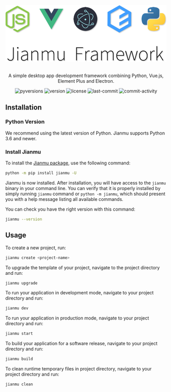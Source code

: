 <div align="center">
<br>
<img width="640" src="https://raw.githubusercontent.com/frederick-wang/jianmu/main/docs/images/jianmu-preview-without-border.png" alt="Jianmu Framework">
<br>
<br>
</div>

<p align="center" color="#262626">
A simple desktop app development framework combining Python, Vue.js, Element Plus and Electron.
</p>


<p align="center">
<img src="https://img.shields.io/pypi/pyversions/Jianmu" alt="pyversions"> <img src="https://img.shields.io/pypi/v/Jianmu" alt="version"> <img src="https://img.shields.io/pypi/l/Jianmu" alt="license"> <img src="https://img.shields.io/github/last-commit/frederick-wang/jianmu" alt="last-commit"> <img src="https://img.shields.io/github/commit-activity/m/frederick-wang/jianmu" alt="commit-activity"></img>
</p>

## Installation

### Python Version

We recommend using the latest version of Python. Jianmu supports Python 3.6 and newer.

### Install Jianmu

To install the [Jianmu package](https://pypi.org/project/Jianmu/), use the following command:

```sh
python -m pip install jianmu -U
```

Jianmu is now installed. After installation, you will have access to the `jianmu` binary in your command line. You can verify that it is properly installed by simply running `jianmu` command or `python -m jianmu`, which should present you with a help message listing all available commands.

You can check you have the right version with this command:

```sh
jianmu --version
```

## Usage

To create a new project, run:

```sh
jianmu create <project-name>
```

To upgrade the template of your project, navigate to the project directory and run:

```sh
jianmu upgrade
```

To run your application in development mode, navigate to your project directory and run:

```sh
jianmu dev
```

To run your application in production mode, navigate to your project directory and run:

```sh
jianmu start
```

To build your application for a software release, navigate to your project directory and run:

```sh
jianmu build
```

To clean runtime temporary files in project directory, navigate to your project directory and run:

```sh
jianmu clean
```
